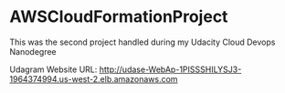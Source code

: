 # AWSCloudFormationProject
This was the second project handled during my Udacity Cloud Devops Nanodegree

Udagram Website URL:
http://udase-WebAp-1PISSSHILYSJ3-1964374994.us-west-2.elb.amazonaws.com